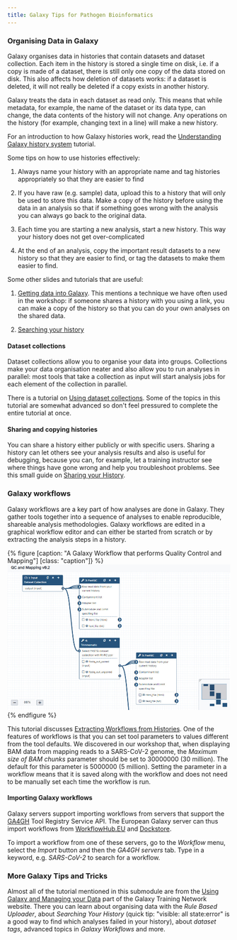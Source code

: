 ```yaml
---
title: Galaxy Tips for Pathogen Bioinformatics
---
```


### Organising Data in Galaxy

Galaxy organises data in histories that contain datasets and dataset collection. Each item in the history is stored a single time on disk, i.e.
if a copy is made of a dataset, there is still only one copy of the data stored on disk. This also affects how deletion of datasets works: if a
dataset is deleted, it will not really be deleted if a copy exists in another history.

Galaxy treats the data in each dataset as read only. This means that while metadata, for example, the name of the dataset or its data type, can
change, the data contents of the history will not change. Any operations on the history (for example, changing text in a line) will make a new
history.

For an introduction to how Galaxy histories work, read the [Understanding Galaxy history system](https://training.galaxyproject.org/training-material/topics/galaxy-interface/tutorials/history/tutorial.html) tutorial.

Some tips on how to use histories effectively:

1. Always name your history with an appropriate name and tag histories appropriately so that they are easier to find

2. If you have raw (e.g. sample) data, upload this to a history that will only be used to store this data. Make a copy of the history before using the data in an analysis so that if something goes wrong with the analysis you can always go back to the original data.

3. Each time you are starting a new analysis, start a new history. This way your history does not get over-complicated

4. At the end of an analysis, copy the important result datasets to a new history so that they are easier to find, or tag the datasets to make them easier to find.

Some other slides and tutorials that are useful:

1. [Getting data into Galaxy](https://training.galaxyproject.org/training-material/topics/galaxy-interface/tutorials/get-data/slides.html#1). This mentions a technique we
have often used in the workshop: if someone shares a history with you using a link, you can make a copy of the history so that you can do your own analyses on the shared data.

2. [Searching your history](https://training.galaxyproject.org/training-material/topics/galaxy-interface/tutorials/search/tutorial.html)

#### Dataset collections

Dataset collections allow you to organise your data into groups. Collections make your data organisation neater and also allow you to run analyses in
parallel: most tools that take a collection as input will start analysis jobs for each element of the collection in parallel.

There is a tutorial on [Using dataset collections](https://training.galaxyproject.org/training-material/topics/galaxy-interface/tutorials/collections/tutorial.html).
Some of the topics in this tutorial are somewhat advanced so don't feel pressured to complete the entire tutorial at once.

#### Sharing and copying histories

You can share a history either publicly or with specific users. Sharing a history can let others see your analysis results and also is useful for debugging, because
you can, for example, let a training instructor see where things have gone wrong and help you troubleshoot problems. See this small guide on 
[Sharing your History](https://training.galaxyproject.org/training-material/faqs/galaxy/histories_sharing.html).

### Galaxy workflows

Galaxy workflows are a key part of how analyses are done in Galaxy. They gather tools together into a sequence of analyses to enable reproducible, shareable
analysis methodologies. Galaxy workflows are edited in a graphical workflow editor and can either be started from scratch or by extracting the analysis
steps in a history.

{% figure [caption: "A Galaxy Workflow that performs Quality Control and Mapping"] [class: "caption"]} %}
![A Galaxy Workflow in the Workflow Editor: Several boxes describing bioinformatics data inputs and tools connected together with tube-like arrows](../img/galaxy_workflow.jpg)
{% endfigure %}

This tutorial discusses [Extracting Workflows from Histories](https://training.galaxyproject.org/training-material/topics/galaxy-interface/tutorials/history-to-workflow/tutorial.html). One of the features of workflows is that you can set tool parameters to values different from the tool defaults. We discovered in our workshop
that, when displaying BAM data from mapping reads to a SARS-CoV-2 genome, the _Maximum size of BAM chunks_ parameter should be set to 30000000 (30 million). The
default for this parameter is 5000000 (5 million). Setting the parameter in a workflow means that it is saved along with the workflow and does not need to be
manually set each time the workflow is run.

#### Importing Galaxy workflows

Galaxy servers support importing workflows from servers that support the [GA4GH](https://www.ga4gh.org/) Tool Registry Service API. The European Galaxy
server can thus import workflows from [WorkflowHub.EU](https://workflowhub.eu/) and [Dockstore](https://dockstore.org/).

To import a workflow from one of these servers, go to the _Workflow_ menu, select the _Import_ button and then the _GA4GH servers_ tab. Type in a keyword, e.g. _SARS-CoV-2_ to search for a workflow.

### More Galaxy Tips and Tricks

Almost all of the tutorial mentioned in this submodule are from the [Using Galaxy and Managing your Data](https://training.galaxyproject.org/training-material/topics/galaxy-interface/) part of the Galaxy Training Network website. There you can learn about organising data with the _Rule Based Uploader_, about
_Searching Your History_ (quick tip: "visible: all state:error" is a good way to find which analyses failed in your history), about _dataset tags_, 
advanced topics in _Galaxy Workflows_ and more.
